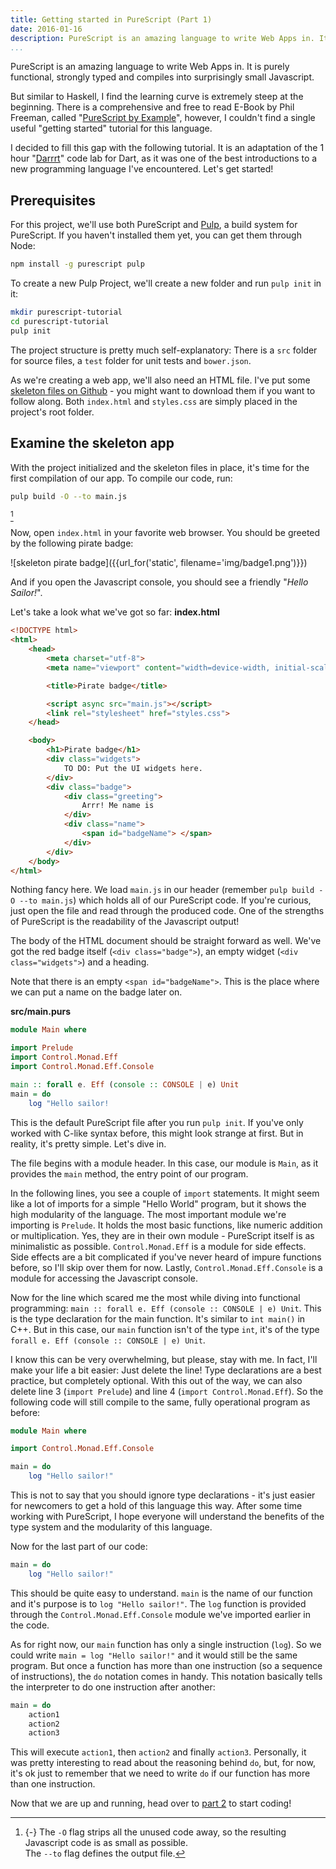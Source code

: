 ```yaml
---
title: Getting started in PureScript (Part 1)
date: 2016-01-16
description: PureScript is an amazing language to write Web Apps in. It is purely functional, strongly typed and compiles into surprisingly small Javascript.
...
```


PureScript is an amazing language to write Web Apps in. It is purely functional, strongly typed and compiles into surprisingly small Javascript.

But similar to Haskell, I find the learning curve is extremely steep at the beginning. There is a comprehensive and free to read E-Book by Phil Freeman, called "[PureScript by Example](https://leanpub.com/purescript/read)", however, I couldn't find a single useful "getting started" tutorial for this language.

I decided to fill this gap with the following tutorial. It is an adaptation of the 1 hour "[Darrrt](https://www.dartlang.org/codelabs/darrrt/)" code lab for Dart, as it was one of the best introductions to a new programming language I've encountered. Let's get started!

## Prerequisites
For this project, we'll use both PureScript and [Pulp](https://github.com/bodil/pulp), a build system for PureScript. If you haven't installed them yet, you can get them through Node:
```bash
npm install -g purescript pulp
```

To create a new Pulp Project, we'll create a new folder and run `pulp init` in it:
```bash
mkdir purescript-tutorial
cd purescript-tutorial
pulp init
```

The project structure is pretty much self-explanatory: There is a `src` folder for source files, a `test` folder for unit tests and `bower.json`.

As we're creating a web app, we'll also need an HTML file. I've put some [skeleton files on Github](https://github.com/pierrebeaucamp/purescript-tutorial/releases) - you might want to download them if you want to follow along. Both `index.html` and `styles.css` are simply placed in the project's root folder.

## Examine the skeleton app
With the project initialized and the skeleton files in place, it's time for the first compilation of our app. To compile our code, run:

```bash
pulp build -O --to main.js
```
[^description-1]

Now, open `index.html` in your favorite web browser. You should be greeted by the following pirate badge:

![skeleton pirate badge]({{url_for('static', filename='img/badge1.png')}})

And if you open the Javascript console, you should see a friendly "*Hello Sailor!*".

Let's take a look what we've got so far:
**index.html**
```html
<!DOCTYPE html>
<html>
    <head>
        <meta charset="utf-8">
        <meta name="viewport" content="width=device-width, initial-scale=1.0">

        <title>Pirate badge</title>

        <script async src="main.js"></script>
        <link rel="stylesheet" href="styles.css">
    </head>

    <body>
        <h1>Pirate badge</h1>
        <div class="widgets">
            TO DO: Put the UI widgets here.
        </div>
        <div class="badge">
            <div class="greeting">
                Arrr! Me name is
            </div>
            <div class="name">
                <span id="badgeName"> </span>
            </div>
        </div>
    </body>
</html>
```

Nothing fancy here. We load `main.js` in our header (remember `pulp build -O --to main.js`) which holds all of our PureScript code. If you're curious, just open the file and read through the produced code. One of the strengths of PureScript is the readability of the Javascript output!

The body of the HTML document should be straight forward as well. We've got the red badge itself (`<div class="badge">`), an empty widget (`<div class="widgets">`) and a heading.

Note that there is an empty `<span id="badgeName">`. This is the place where we can put a name on the badge later on.

**src/main.purs**
```haskell
module Main where

import Prelude
import Control.Monad.Eff
import Control.Monad.Eff.Console

main :: forall e. Eff (console :: CONSOLE | e) Unit
main = do
    log "Hello sailor!
```
This is the default PureScript file after you run `pulp init`. If you've only worked with C-like syntax before, this might look strange at first. But in reality, it's pretty simple. Let's dive in.

The file begins with a module header. In this case, our module is `Main`, as it provides the `main` method, the entry point of our program.

In the following lines, you see a couple of `import` statements. It might seem like a lot of imports for a simple "Hello World" program, but it shows the high modularity of the language.
The most important module we're importing is `Prelude`. It holds the most basic functions, like numeric addition or multiplication. Yes, they are in their own module - PureScript itself is as minimalistic as possible.
`Control.Monad.Eff` is a module for side effects. Side effects are a bit complicated if you've never heard of impure functions before, so I'll skip over them for now.
Lastly, `Control.Monad.Eff.Console` is a module for accessing the Javascript console.

Now for the line which scared me the most while diving into functional programming: `main :: forall e. Eff (console :: CONSOLE | e) Unit`. This is the type declaration for the main function. It's similar to `int main()` in C++. But in this case, our `main` function isn't of the type `int`, it's of the type `forall e. Eff (console :: CONSOLE | e) Unit`.

I know this can be very overwhelming, but please, stay with me. In fact, I'll make your life a bit easier: Just delete the line! Type declarations are a best practice, but completely optional. With this out of the way, we can also delete line 3 (`import Prelude`) and line 4 (`import Control.Monad.Eff`). So the following code will still compile to the same, fully operational program as before:
```haskell
module Main where

import Control.Monad.Eff.Console

main = do
    log "Hello sailor!"
```

This is not to say that you should ignore type declarations - it's just easier for newcomers to get a hold of this language this way. After some time working with PureScript, I hope everyone will understand the benefits of the type system and the modularity of this language.

Now for the last part of our code:
```haskell
main = do
    log "Hello sailor!"
```
This should be quite easy to understand. `main` is the name of our function and it's purpose is to `log "Hello sailor!"`. The `log` function is provided through the `Control.Monad.Eff.Console` module we've imported earlier in the code.

As for right now, our `main` function has only a single instruction (`log`). So we could write `main = log "Hello sailor!"` and it would still be the same program. But once a function has more than one instruction (so a sequence of instructions), the `do` notation comes in handy. This notation basically tells the interpreter to do one instruction after another:
```haskell
main = do
    action1
    action2
    action3
```
This will execute `action1`, then `action2` and finally `action3`. Personally, it was pretty interesting to read about the reasoning behind `do`, but, for now, it's ok just to remember that we need to write `do` if our function has more than one instruction.

Now that we are up and running, head over to [part 2](/posts/getting-started-in-purescript-part-2/) to start coding!

[^description-1]: {-}
The `-O` flag strips all the unused code away, so the resulting Javascript code is as small as possible. <br> The `--to` flag defines the output file.



